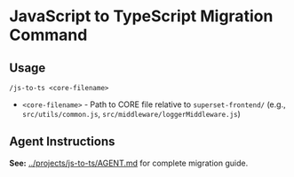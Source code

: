 # JavaScript to TypeScript Migration Command

## Usage
```
/js-to-ts <core-filename>
```
- `<core-filename>` - Path to CORE file relative to `superset-frontend/` (e.g., `src/utils/common.js`, `src/middleware/loggerMiddleware.js`)

## Agent Instructions
**See:** [../projects/js-to-ts/AGENT.md](../projects/js-to-ts/AGENT.md) for complete migration guide.
